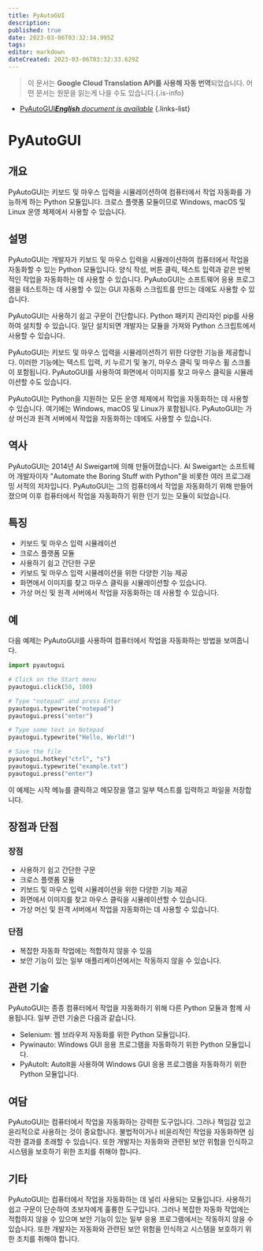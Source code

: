 ```yaml
---
title: PyAutoGUI
description: 
published: true
date: 2023-03-06T03:32:34.995Z
tags: 
editor: markdown
dateCreated: 2023-03-06T03:32:33.629Z
---
```


> 이 문서는 **Google Cloud Translation API를 사용해 자동 번역**되었습니다.
어떤 문서는 원문을 읽는게 나을 수도 있습니다.{.is-info}



- [PyAutoGUI***English** document is available*](/en/Knowledge-base/Dictionary/pyautogui)
{.links-list}

# PyAutoGUI

## 개요
PyAutoGUI는 키보드 및 마우스 입력을 시뮬레이션하여 컴퓨터에서 작업 자동화를 가능하게 하는 Python 모듈입니다. 크로스 플랫폼 모듈이므로 Windows, macOS 및 Linux 운영 체제에서 사용할 수 있습니다.

## 설명
PyAutoGUI는 개발자가 키보드 및 마우스 입력을 시뮬레이션하여 컴퓨터에서 작업을 자동화할 수 있는 Python 모듈입니다. 양식 작성, 버튼 클릭, 텍스트 입력과 같은 반복적인 작업을 자동화하는 데 사용할 수 있습니다. PyAutoGUI는 소프트웨어 응용 프로그램을 테스트하는 데 사용할 수 있는 GUI 자동화 스크립트를 만드는 데에도 사용할 수 있습니다.

PyAutoGUI는 사용하기 쉽고 구문이 간단합니다. Python 패키지 관리자인 pip를 사용하여 설치할 수 있습니다. 일단 설치되면 개발자는 모듈을 가져와 Python 스크립트에서 사용할 수 있습니다.

PyAutoGUI는 키보드 및 마우스 입력을 시뮬레이션하기 위한 다양한 기능을 제공합니다. 이러한 기능에는 텍스트 입력, 키 누르기 및 놓기, 마우스 클릭 및 마우스 휠 스크롤이 포함됩니다. PyAutoGUI를 사용하여 화면에서 이미지를 찾고 마우스 클릭을 시뮬레이션할 수도 있습니다.

PyAutoGUI는 Python을 지원하는 모든 운영 체제에서 작업을 자동화하는 데 사용할 수 있습니다. 여기에는 Windows, macOS 및 Linux가 포함됩니다. PyAutoGUI는 가상 머신과 원격 서버에서 작업을 자동화하는 데에도 사용할 수 있습니다.

## 역사
PyAutoGUI는 2014년 Al Sweigart에 의해 만들어졌습니다. Al Sweigart는 소프트웨어 개발자이자 "Automate the Boring Stuff with Python"을 비롯한 여러 프로그래밍 서적의 저자입니다. PyAutoGUI는 그의 컴퓨터에서 작업을 자동화하기 위해 만들어졌으며 이후 컴퓨터에서 작업을 자동화하기 위한 인기 있는 모듈이 되었습니다.

## 특징
- 키보드 및 마우스 입력 시뮬레이션
- 크로스 플랫폼 모듈
- 사용하기 쉽고 간단한 구문
- 키보드 및 마우스 입력 시뮬레이션을 위한 다양한 기능 제공
- 화면에서 이미지를 찾고 마우스 클릭을 시뮬레이션할 수 있습니다.
- 가상 머신 및 원격 서버에서 작업을 자동화하는 데 사용할 수 있습니다.

## 예
다음 예제는 PyAutoGUI를 사용하여 컴퓨터에서 작업을 자동화하는 방법을 보여줍니다.

```python
import pyautogui

# Click on the Start menu
pyautogui.click(50, 100)

# Type "notepad" and press Enter
pyautogui.typewrite("notepad")
pyautogui.press("enter")

# Type some text in Notepad
pyautogui.typewrite("Hello, World!")

# Save the file
pyautogui.hotkey("ctrl", "s")
pyautogui.typewrite("example.txt")
pyautogui.press("enter")
```

이 예제는 시작 메뉴를 클릭하고 메모장을 열고 일부 텍스트를 입력하고 파일을 저장합니다.

## 장점과 단점
### 장점
- 사용하기 쉽고 간단한 구문
- 크로스 플랫폼 모듈
- 키보드 및 마우스 입력 시뮬레이션을 위한 다양한 기능 제공
- 화면에서 이미지를 찾고 마우스 클릭을 시뮬레이션할 수 있습니다.
- 가상 머신 및 원격 서버에서 작업을 자동화하는 데 사용할 수 있습니다.

### 단점
- 복잡한 자동화 작업에는 적합하지 않을 수 있음
- 보안 기능이 있는 일부 애플리케이션에서는 작동하지 않을 수 있습니다.

## 관련 기술
PyAutoGUI는 종종 컴퓨터에서 작업을 자동화하기 위해 다른 Python 모듈과 함께 사용됩니다. 일부 관련 기술은 다음과 같습니다.
- Selenium: 웹 브라우저 자동화를 위한 Python 모듈입니다.
- Pywinauto: Windows GUI 응용 프로그램을 자동화하기 위한 Python 모듈입니다.
- PyAutoIt: AutoIt을 사용하여 Windows GUI 응용 프로그램을 자동화하기 위한 Python 모듈입니다.

## 여담
PyAutoGUI는 컴퓨터에서 작업을 자동화하는 강력한 도구입니다. 그러나 책임감 있고 윤리적으로 사용하는 것이 중요합니다. 불법적이거나 비윤리적인 작업을 자동화하면 심각한 결과를 초래할 수 있습니다. 또한 개발자는 자동화와 관련된 보안 위험을 인식하고 시스템을 보호하기 위한 조치를 취해야 합니다.

## 기타
PyAutoGUI는 컴퓨터에서 작업을 자동화하는 데 널리 사용되는 모듈입니다. 사용하기 쉽고 구문이 단순하여 초보자에게 훌륭한 도구입니다. 그러나 복잡한 자동화 작업에는 적합하지 않을 수 있으며 보안 기능이 있는 일부 응용 프로그램에서는 작동하지 않을 수 있습니다. 또한 개발자는 자동화와 관련된 보안 위험을 인식하고 시스템을 보호하기 위한 조치를 취해야 합니다.